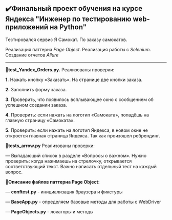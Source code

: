 <h2>✔️Финальный проект обучения на курсе Яндекса "Инженер по тестированию web-приложений на Python"</h2> 

Тестировался сервис Я Самокат. По заказу самокатов.

Реализация паттерна *Page Object*. Реализация работы с *Selenium*. Создание отчетов *Allure*

_____________________________________________________________________________________________________________________________________________________________


📜**test_Yandex_Orders.py.** Реализованы проверки: 

**1.** Нажать кнопку «Заказать». На странице две кнопки заказа.

**2.** Заполнить форму заказа.

**3.** Проверить, что появилось всплывающее окно с сообщением об успешном создании заказа.

**4.** Проверить: если нажать на логотип «Самоката», попадёшь на главную страницу «Самоката».

**5.** Проверить: если нажать на логотип Яндекса, в новом окне не откроется главная страница Яндекса. Так как произошел ребрендинг.


📜**tests_arrow.py** Реализованы проверки:

 — Выпадающий список в разделе «Вопросы о важном». Нужно проверить: когда нажимаешь на стрелочку, открывается
 соответствующий текст. Важно написать отдельный тест на каждый вопрос.
 
 
 📜**Описание файлов паттерна Page Object:**
 
— **conftest.py** - инициализация браузера и фикстуры

— **BaseApp.py** - определяем базовые методы для работы с WebDriver

— **PageObjects.py** - локаторы и методы 
